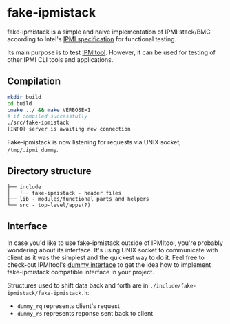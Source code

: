 # fake-ipmistack

fake-ipmistack is a simple and naive implementation of IPMI stack/BMC according
to Intel's [IPMI specification] for functional testing.

Its main purpose is to test [IPMItool]. However, it can be used for testing of
other IPMI CLI tools and applications.

## Compilation

```sh
mkdir build
cd build
cmake ../ && make VERBOSE=1
# if compiled successfully
./src/fake-ipmistack
[INFO] server is awaiting new connection
```

Fake-ipmistack is now listening for requests via UNIX socket, `/tmp/.ipmi_dummy`.

## Directory structure

```
├── include
│   └── fake-ipmistack - header files
├── lib - modules/functional parts and helpers
└── src - top-level/apps(?)
```

## Interface

In case you'd like to use fake-ipmistack outside of IPMItool, you're probably
wondering about its interface. It's using UNIX socket to communicate with
client as it was the simplest and the quickest way to do it. Feel free to
check-out IPMItool's [dummy interface] to get the idea how to implement
fake-ipmistack compatible interface in your project.

Structures used to shift data back and forth are in
`./include/fake-ipmistack/fake-ipmistack.h`:
 - `dummy_rq` represents client's request
 - `dummy_rs` represents reponse sent back to client

[dummy interface]: https://sourceforge.net/p/ipmitool/source/ci/master/tree/src/plugins/dummy/
[IPMItool]: https://sourceforge.net/p/ipmitool/
[IPMI specification]: http://www.intel.com/content/www/us/en/servers/ipmi/ipmi-second-gen-interface-spec-v2-rev1-1.html
